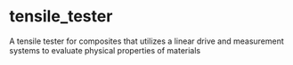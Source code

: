 # tensile_tester
A tensile tester for composites that utilizes a linear drive and measurement systems to evaluate physical properties of materials
